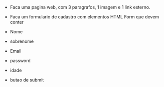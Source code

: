 - Faca uma pagina web, com 3 paragrafos, 1 imagem e 1 link esterno.
- Faca um formulario de cadastro com elementos HTML Form que devem conter

- Nome
- sobrenome
- Email
- password
- idade
- butao de submit